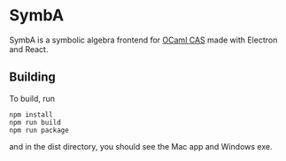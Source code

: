# SymbA

SymbA is a symbolic algebra frontend for [OCaml CAS](https://github.com/yliu1021/OCamlCas)
made with Electron and React.

## Building
To build, run
```angular2html
npm install
npm run build
npm run package
```
and in the dist directory, you should see the Mac app and Windows exe.
